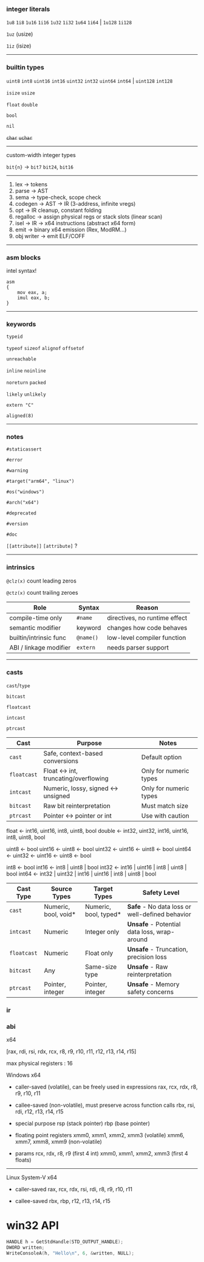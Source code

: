 ### integer literals

`1u8` `1i8` `1u16` `1i16` `1u32` `1i32` `1u64` `1i64` | `1u128` `1i128`

`1uz` (usize)

`1iz` (isize)

---

### builtin types

`uint8` `int8` `uint16` `int16` `uint32` `int32` `uint64` `int64` | `uint128` `int128`

`isize` `usize`

`float` `double`

`bool`

`nil`

~~`char`~~ ~~`uchar`~~

---

custom-width integer types

`bit{n}` -> `bit7` `bit24`, `bit16`

---

1. lex              → tokens
2. parse            → AST
3. sema             → type-check, scope check
4. codegen          → AST → IR (3-address, infinite vregs)
5. opt              → IR cleanup, constant folding
6. regalloc         → assign physical regs or stack slots (linear scan)
7. isel             → IR → x64 instructions (abstract x64 form)
8. emit             → binary x64 emission (Rex, ModRM...)
9. obj writer       → emit ELF/COFF

---

### asm blocks

intel syntax!

```
asm
{
    mov eax, a;
    imul eax, b;
}
```

---

### keywords

`typeid`

`typeof` `sizeof` `alignof` `offsetof`

`unreachable`

`inline` `noinline`

`noreturn` `packed`

`likely` `unlikely`

`extern "C"`

`aligned(8)`

---

### notes

`#staticassert`

`#error`

`#warning`

`#target("arm64", "linux")`

`#os("windows")`

`#arch("x64")`

`#deprecated`

`#version`

`#doc`

`[[attribute]]` `[attribute]` ?

---

### intrinsics

`@clz(x)` count leading zeros

`@ctz(x)` count trailing zeroes

| Role                   | Syntax    | Reason                        |
| ---------------------- | --------- | ----------------------------- |
| compile-time only      | `#name`   | directives, no runtime effect |
| semantic modifier      | keyword   | changes how code behaves      |
| builtin/intrinsic func | `@name()` | low-level compiler function   |
| ABI / linkage modifier | `extern`  | needs parser support          |

---

### casts

`cast`/`type`

`bitcast`

`floatcast`

`intcast`

`ptrcast`

| Cast      | Purpose                       | Notes                  |
| --------- | ----------------------------- | ---------------------- |
| `cast`    | Safe, context-based conversions           | Default option         |
| `floatcast` | Float ↔ int, truncating/overflowing | Only for numeric types |
| `intcast` | Numeric, lossy, signed ↔ unsigned | Only for numeric types |
| `bitcast` | Raw bit reinterpretation          | Must match size        |
| `ptrcast` | Pointer ↔ pointer or int            | Use with caution       |

float <- int16, uint16, int8, uint8, bool
double <- int32, uint32, int16, uint16, int8, uint8, bool

uint8 <- bool
uint16 <- uint8 <- bool
uint32 <- uint16 <- uint8 <- bool
uint64 <- uint32 <- uint16 <- uint8 <- bool

int8 <- bool
int16 <- int8 | uint8 | bool
int32 <- int16 | uint16 | int8 | uint8 | bool
int64 <- int32 | uint32 | int16 | uint16 | int8 | uint8 | bool

| Cast Type | Source Types | Target Types | Safety Level |
|-----------|-------------|--------------|--------------|
| `cast` | Numeric, bool, void* | Numeric, bool, typed* | **Safe** - No data loss or well-defined behavior |
| `intcast` | Numeric | Integer only | **Unsafe** - Potential data loss, wrap-around |
| `floatcast` | Numeric | Float only | **Unsafe** - Truncation, precision loss |
| `bitcast` | Any | Same-size type | **Unsafe** - Raw reinterpretation |
| `ptrcast` | Pointer, integer | Pointer, integer | **Unsafe** - Memory safety concerns |

### ir



### abi

x64

[rax, rdi, rsi, rdx, rcx, r8, r9, r10, r11, r12, r13, r14, r15]

max physical registers : 16

Windows x64

- caller-saved (volatile), can be freely used in expressions
rax, rcx, rdx, r8, r9, r10, r11

- callee-saved (non-volatile), must preserve across function calls
rbx, rsi, rdi, r12, r13, r14, r15

- special purpose
rsp (stack pointer)
rbp (base pointer)

- floating point registers
xmm0, xmm1, xmm2, xmm3 (volatile)
xmm6, xmm7, xmm8, xmm9 (non-volatile)

- params
rcx, rdx, r8, r9 (first 4 int)
xmm0, xmm1, xmm2, xmm3 (first 4 floats)

---

Linux System-V x64

- caller-saved
rax, rcx, rdx, rsi, rdi, r8, r9, r10, r11

- callee-saved
rbx, rbp, r12, r13, r14, r15

# win32 API

```c
HANDLE h = GetStdHandle(STD_OUTPUT_HANDLE);
DWORD written;
WriteConsoleA(h, "Hello\n", 6, &written, NULL);
```